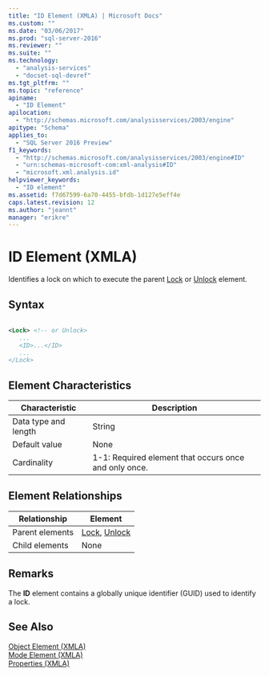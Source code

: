 ```yaml
---
title: "ID Element (XMLA) | Microsoft Docs"
ms.custom: ""
ms.date: "03/06/2017"
ms.prod: "sql-server-2016"
ms.reviewer: ""
ms.suite: ""
ms.technology: 
  - "analysis-services"
  - "docset-sql-devref"
ms.tgt_pltfrm: ""
ms.topic: "reference"
apiname: 
  - "ID Element"
apilocation: 
  - "http://schemas.microsoft.com/analysisservices/2003/engine"
apitype: "Schema"
applies_to: 
  - "SQL Server 2016 Preview"
f1_keywords: 
  - "http://schemas.microsoft.com/analysisservices/2003/engine#ID"
  - "urn:schemas-microsoft-com:xml-analysis#ID"
  - "microsoft.xml.analysis.id"
helpviewer_keywords: 
  - "ID element"
ms.assetid: f7d67599-6a70-4455-bfdb-1d127e5eff4e
caps.latest.revision: 12
ms.author: "jeannt"
manager: "erikre"
---
```

# ID Element (XMLA)
  Identifies a lock on which to execute the parent [Lock](../../../analysis-services/xmla/xml-elements-commands/lock-element-xmla.md) or [Unlock](../../../analysis-services/xmla/xml-elements-commands/unlock-element-xmla.md) element.  
  
## Syntax  
  
```xml  
  
<Lock> <!-- or Unlock>  
   ...  
   <ID>...</ID>  
   ...  
</Lock>  
```  
  
## Element Characteristics  
  
|Characteristic|Description|  
|--------------------|-----------------|  
|Data type and length|String|  
|Default value|None|  
|Cardinality|1-1: Required element that occurs once and only once.|  
  
## Element Relationships  
  
|Relationship|Element|  
|------------------|-------------|  
|Parent elements|[Lock](../../../analysis-services/xmla/xml-elements-commands/lock-element-xmla.md), [Unlock](../../../analysis-services/xmla/xml-elements-commands/unlock-element-xmla.md)|  
|Child elements|None|  
  
## Remarks  
 The **ID** element contains a globally unique identifier (GUID) used to identify a lock.  
  
## See Also  
 [Object Element &#40;XMLA&#41;](../../../analysis-services/xmla/xml-elements-properties/object-element-xmla.md)   
 [Mode Element &#40;XMLA&#41;](../../../analysis-services/xmla/xml-elements-properties/mode-element-xmla.md)   
 [Properties &#40;XMLA&#41;](../Topic/Properties%20\(XMLA\).md)  
  
  